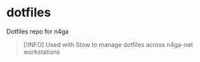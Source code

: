 # dotfiles

Dotfiles repo for n4ga

> [!INFO]
> Used with Stow to manage dotfiles across n4ga-net workstations
